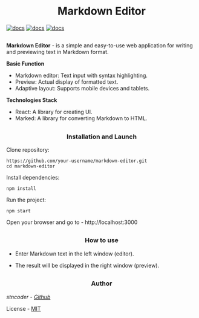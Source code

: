 <h1 align="center">Markdown Editor</h1>

[![docs](https://img.shields.io/badge/README-Russian-black.svg)](README.ru.md) [![docs](https://img.shields.io/badge/Docs-English-black.svg)](./docs/docs.md) [![docs](https://img.shields.io/badge/Docs-Russian-black.svg)](./docs/docs.ru.md)

<h2 align="center"></h2>

 **Markdown Editor** - is a simple and easy-to-use web application for writing and previewing text in Markdown format.


**Basic Function**
- Markdown editor: Text input with syntax highlighting.
- Preview: Actual display of formatted text.
- Adaptive layout: Supports mobile devices and tablets.

**Technologies Stack**
- React: A library for creating UI.
- Marked: A library for converting Markdown to HTML.
<h2 align="center"></h2>

<h3 align="center">Installation and Launch</h3>

Clone repository:

```
https://github.com/your-username/markdown-editor.git
cd markdown-editor
```
Install dependencies:

```
npm install
```
Run the project:

```
npm start
```
Open your browser and go to - http://localhost:3000

<h2 align="center"></h2>

<h3 align="center">How to use</h3>

- Enter Markdown text in the left window (editor).

- The result will be displayed in the right window (preview).

<h2 align="center"></h2>

<h3 align="center">Author</h3>

*stncoder - [Github](https://github.com/stncoder)* 

License - [MIT](LICENSE)
